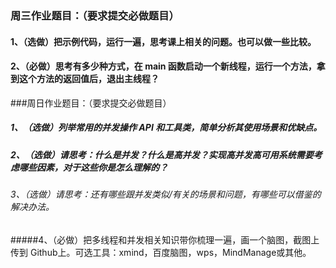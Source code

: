 ### 周三作业题目：（要求提交必做题目）
#### 1、（选做）把示例代码，运行一遍，思考课上相关的问题。也可以做一些比较。
#### 2、（必做）思考有多少种方式，在 main 函数启动一个新线程，运行一个方法，拿到这个方法的返回值后，退出主线程？

###周日作业题目：（要求提交必做题目）
##### 1、（选做）列举常用的并发操作 API 和工具类，简单分析其使用场景和优缺点。
##### 2、（选做）请思考：什么是并发？什么是高并发？实现高并发高可用系统需要考虑哪些因素，对于这些你是怎么理解的？ 
###### 3、（选做）请思考：还有哪些跟并发类似/有关的场景和问题，有哪些可以借鉴的解决办法。
#####4、（必做）把多线程和并发相关知识带你梳理一遍，画一个脑图，截图上传到 Github上。可选工具：xmind，百度脑图，wps，MindManage或其他。